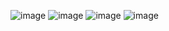 ![image](https://user-images.githubusercontent.com/79366792/179536863-b162f4f9-05ce-4f7c-bbff-60495478b066.png)
![image](https://user-images.githubusercontent.com/79366792/179536903-03d3f3ad-472a-4937-a2f7-1084b2ff421f.png)
![image](https://user-images.githubusercontent.com/79366792/179536955-56812d42-70dd-4740-9913-7bf34f15844e.png)
![image](https://user-images.githubusercontent.com/79366792/179536985-369c5867-c5d1-437e-8640-f46be9201a26.png)
